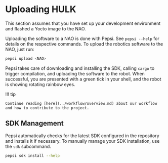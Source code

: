 # Uploading HULK

This section assumes that you have set up your development environment and flashed a Yocto image to the NAO.

Uploading the software to a NAO is done with Pepsi.
See `pepsi --help` for details on the respective commands.
To upload the robotics software to the NAO, just run:

```sh
pepsi upload <NAO>
```

Pepsi takes care of downloading and installing the SDK, calling `cargo` to trigger compilation, and uploading the software to the robot.
When successful, you are presented with a green tick in your shell, and the robot is showing rotating rainbow eyes.

!!! tip

    Continue reading [here](../workflow/overview.md) about our workflow and how to contribute to the project.

## SDK Management

Pepsi automatically checks for the latest SDK configured in the repository and installs it if necessary.
To manually manage your SDK installation, use the `sdk` subcommand.

```sh
pepsi sdk install --help
```
